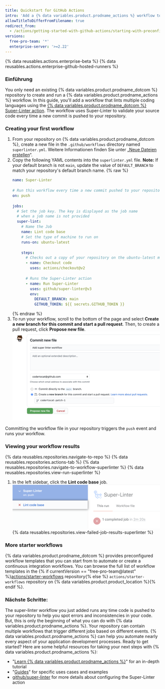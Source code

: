 ```yaml
---
title: Quickstart for GitHub Actions
intro: 'Add a {% data variables.product.prodname_actions %} workflow to an existing repository in 5 minutes or less.'
allowTitleToDifferFromFilename: true
redirect_from:
  - /actions/getting-started-with-github-actions/starting-with-preconfigured-workflow-templates
versions:
  free-pro-team: '*'
  enterprise-server: '>=2.22'
---
```


{% data reusables.actions.enterprise-beta %}
{% data reusables.actions.enterprise-github-hosted-runners %}

### Einführung

You only need an existing {% data variables.product.prodname_dotcom %} repository to create and run a {% data variables.product.prodname_actions %} workflow. In this guide, you'll add a workflow that lints multiple coding languages using the [{% data variables.product.prodname_dotcom %} Super-Linter action](https://github.com/github/super-linter). The workflow uses Super-Linter to validate your source code every time a new commit is pushed to your repository.

### Creating your first workflow

1. From your repository on {% data variables.product.prodname_dotcom %}, create a new file in the `.github/workflows` directory named `superlinter.yml`. Weitere Informationen finden Sie unter „[Neue Dateien erstellen](/github/managing-files-in-a-repository/creating-new-files)“.
2. Copy the following YAML contents into the `superlinter.yml` file. **Note:** If your default branch is not `main`, update the value of `DEFAULT_BRANCH` to match your repository's default branch name.
    {% raw %}
    ```yaml
    name: Super-Linter

    # Run this workflow every time a new commit pushed to your repository
    on: push

    jobs:
      # Set the job key. The key is displayed as the job name
      # when a job name is not provided
      super-lint:
        # Name the Job
        name: Lint code base
        # Set the type of machine to run on
        runs-on: ubuntu-latest

        steps:
          # Checks out a copy of your repository on the ubuntu-latest machine
          - name: Checkout code
            uses: actions/checkout@v2

          # Runs the Super-Linter action
          - name: Run Super-Linter
            uses: github/super-linter@v3
            env:
              DEFAULT_BRANCH: main
              GITHUB_TOKEN: ${{ secrets.GITHUB_TOKEN }}
    ```
    {% endraw %}
3. To run your workflow, scroll to the bottom of the page and select **Create a new branch for this commit and start a pull request**. Then, to create a pull request, click **Propose new file**. ![Commit workflow file](/assets/images/commit-workflow-file.png)

Committing the workflow file in your repository triggers the `push` event and runs your workflow.

### Viewing your workflow results

{% data reusables.repositories.navigate-to-repo %}
{% data reusables.repositories.actions-tab %}
{% data reusables.repositories.navigate-to-workflow-superlinter %}
{% data reusables.repositories.view-run-superlinter %}
1. In the left sidebar, click the **Lint code base** job. ![Lint code base job](/assets/images/help/repository/superlinter-lint-code-base-job.png)
{% data reusables.repositories.view-failed-job-results-superlinter %}

### More starter workflows

{% data variables.product.prodname_dotcom %} provides preconfigured workflow templates that you can start from to automate or create a continuous integration workflows. You can browse the full list of workflow templates in the {% if currentVersion == "free-pro-team@latest" %}[actions/starter-workflows](https://github.com/actions/starter-workflows) repository{% else %} `actions/starter-workflows` repository on {% data variables.product.product_location %}{% endif %}.

### Nächste Schritte:

The super-linter workflow you just added runs any time code is pushed to your repository to help you spot errors and inconsistencies in your code. But, this is only the beginning of what you can do with {% data variables.product.prodname_actions %}. Your repository can contain multiple workflows that trigger different jobs based on different events. {% data variables.product.prodname_actions %} can help you automate nearly every aspect of your application development processes. Ready to get started? Here are some helpful resources for taking your next steps with {% data variables.product.prodname_actions %}:

- "[Learn {% data variables.product.prodname_actions %}](/actions/learn-github-actions)" for an in-depth tutorial
- "[Guides](/actions/guides)" for specific uses cases and examples
- [github/super-linter](https://github.com/github/super-linter) for more details about configuring the Super-Linter action
